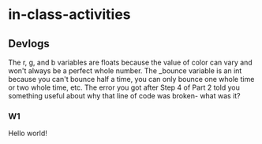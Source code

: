 # in-class-activities
## Devlogs
The r, g, and b variables are floats because the value of color can vary and won't always be a perfect whole number. 
The _bounce variable is an int because you can't bounce half a time, you can only bounce one whole time or two whole time, etc. 
The error you got after Step 4 of Part 2 told you something useful about why that line of code was broken- what was it?
### W1
Hello world!